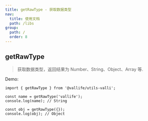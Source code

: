 ```yaml
---
title: getRawType - 获取数据类型
nav:
  title: 使用文档
  path: /libs
group:
  path: /
  order: 8
---
```


## getRawType

> 获取数据类型，返回结果为 Number、String、Object、Array 等.

Demo:

```tsx | pure
import { getRawType } from '@vallife/utils-valli';

const name = getRawType('vallife');
console.log(name); // String

const obj = getRawType({});
console.log(obj); // Object
```
